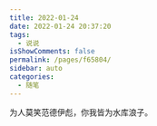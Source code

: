 ```yaml
---
title: 2022-01-24
date: 2022-01-24 20:37:20
tags: 
  - 说说
isShowComments: false
permalink: /pages/f65804/
sidebar: auto
categories: 
  - 随笔
---
```


为人莫笑范德伊彪，你我皆为水库浪子。